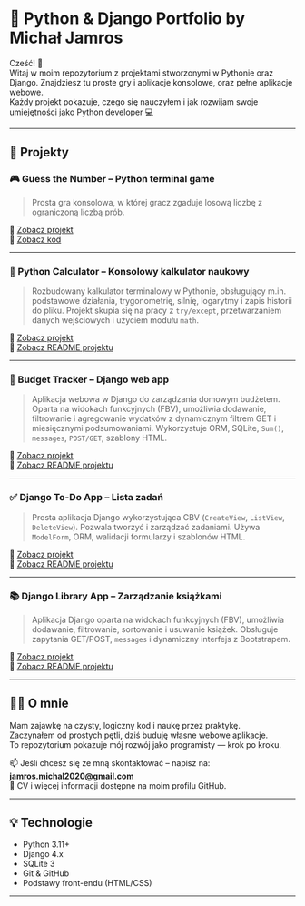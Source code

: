 # 🧠 Python & Django Portfolio by Michał Jamros

Cześć! 👋  
Witaj w moim repozytorium z projektami stworzonymi w Pythonie oraz Django. Znajdziesz tu  proste gry i aplikacje konsolowe, oraz pełne aplikacje webowe.  
Każdy projekt pokazuje, czego się nauczyłem i jak rozwijam swoje umiejętności jako Python developer 💻

---

## 🚀 Projekty

### 🎮 Guess the Number – Python terminal game  
> Prosta gra konsolowa, w której gracz zgaduje losową liczbę z ograniczoną liczbą prób.

🔗 [Zobacz projekt](https://github.com/michu1810/Portfolio/tree/main/guess-number)  
🔎 [Zobacz kod](https://github.com/michu1810/Portfolio/blob/main/guess-number/gamescript.py)

---

### 🧮 Python Calculator – Konsolowy kalkulator naukowy

> Rozbudowany kalkulator terminalowy w Pythonie, obsługujący m.in. podstawowe działania, trygonometrię, silnię, logarytmy i zapis historii do pliku. Projekt skupia się na pracy z `try/except`, przetwarzaniem danych wejściowych i użyciem modułu `math`.

🔗 [Zobacz projekt](https://github.com/michu1810/Portfolio/tree/main/python-calculator)  
📄 [Zobacz README projektu](https://github.com/michu1810/Portfolio/blob/main/python-calculator/README.md)

---

### 💸 Budget Tracker – Django web app  
> Aplikacja webowa w Django do zarządzania domowym budżetem. Oparta na widokach funkcyjnych (FBV), umożliwia dodawanie, filtrowanie i agregowanie wydatków z dynamicznym filtrem GET i miesięcznymi podsumowaniami. Wykorzystuje ORM, SQLite, `Sum()`, `messages`, `POST/GET`, szablony HTML.

🔗 [Zobacz projekt](https://github.com/michu1810/Portfolio/tree/main/django-budget/Budzet)  
📄 [Zobacz README projektu](https://github.com/michu1810/Portfolio/blob/main/django-budget/README.md)

---

### ✅ Django To-Do App – Lista zadań  
> Prosta aplikacja Django wykorzystująca CBV (`CreateView`, `ListView`, `DeleteView`). Pozwala tworzyć i zarządzać zadaniami. Używa `ModelForm`, ORM, walidacji formularzy i szablonów HTML.

🔗 [Zobacz projekt](https://github.com/michu1810/Portfolio/tree/main/django-todo)  
📄 [Zobacz README projektu](https://github.com/michu1810/Portfolio/blob/main/django-todo/appDjango/README.md)

---

### 📚 Django Library App – Zarządzanie książkami  
> Aplikacja Django oparta na widokach funkcyjnych (FBV), umożliwia dodawanie, filtrowanie, sortowanie i usuwanie książek. Obsługuje zapytania GET/POST, `messages` i dynamiczny interfejs z Bootstrapem.

🔗 [Zobacz projekt](https://github.com/michu1810/Portfolio/tree/main/django-library)  
📄 [Zobacz README projektu](https://github.com/michu1810/Portfolio/blob/main/django-library/README.md)

---

## 👨‍💻 O mnie

Mam zajawkę na czysty, logiczny kod i naukę przez praktykę.  
Zaczynałem od prostych pętli, dziś buduję własne webowe aplikacje.  
To repozytorium pokazuje mój rozwój jako programisty — krok po kroku.

📫 Jeśli chcesz się ze mną skontaktować – napisz na: **jamros.michal2020@gmail.com**  
📄 CV i więcej informacji dostępne na moim profilu GitHub.

---

## 💡 Technologie

- Python 3.11+
- Django 4.x
- SQLite 3
- Git & GitHub
- Podstawy front-endu (HTML/CSS)

---
